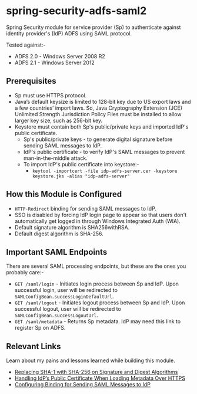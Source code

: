 # spring-security-adfs-saml2

Spring Security module for service provider (Sp) to authenticate against identity provider's (IdP) ADFS using SAML protocol.

Tested against:-

* ADFS 2.0 - Windows Server 2008 R2
* ADFS 2.1 - Windows Server 2012

## Prerequisites

* Sp must use HTTPS protocol.
* Java’s default keysize is limited to 128-bit key due to US export laws and a few countries’ import laws. So, Java Cryptography Extension (JCE) Unlimited Strength Jurisdiction Policy Files must be installed to allow larger key size, such as 256-bit key.
* Keystore must contain both Sp's public/private keys and imported IdP's public certificate. 
    * Sp's public/private keys - to generate digital signature before sending SAML messages to IdP.
    * IdP's public certificate - to verify IdP's SAML messages to prevent man-in-the-middle attack.
    * To import IdP's public certificate into keystore:-
        * `keytool -importcert -file idp-adfs-server.cer -keystore keystore.jks -alias "idp-adfs-server"`

## How this Module is Configured

* `HTTP-Redirect` binding for sending SAML messages to IdP.
* SSO is disabled by forcing IdP login page to appear so that users don't automatically get logged in through Windows Integrated Auth (WIA). 
* Default signature algorithm is SHA256withRSA.
* Default digest algorithm is SHA-256.

## Important SAML Endpoints

There are several SAML processing endpoints, but these are the ones you probably care:-

* `GET /saml/login` - Initiates login process between Sp and IdP. Upon successful login, user will be redirected to `SAMLConfigBean.successLoginDefaultUrl`.
* `GET /saml/logout` - Initiates logout process between Sp and IdP. Upon successful logout, user will be redirected to `SAMLConfigBean.successLogoutUrl`.
* `GET /saml/metadata` - Returns Sp metadata. IdP may need this link to register Sp on ADFS.

## Relevant Links

Learn about my pains and lessons learned while building this module.

* [Replacing SHA-1 with SHA-256 on Signature and Digest Algorithms](http://myshittycode.com/2016/02/23/spring-security-saml-replacing-sha-1-with-sha-256-on-signature-and-digest-algorithms/)
* [Handling IdP’s Public Certificate When Loading Metadata Over HTTPS](http://myshittycode.com/2016/02/19/spring-security-saml-handling-idps-public-certificate-when-loading-metadata-over-https/)
* [Configuring Binding for Sending SAML Messages to IdP](http://myshittycode.com/2016/02/18/spring-security-saml-configuring-binding-for-sending-saml-messages-to-idp/)

